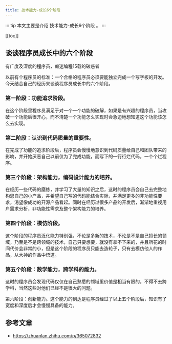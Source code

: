 ```yaml
---
title: 技术能力-成长6个阶段
---
```


::: tip
本文主要是介绍 技术能力-成长6个阶段 。
:::

[[toc]]

## 谈谈程序员成长中的六个阶段

有广度及深度的程序员，痴迷编程15载的破惑者

以前有个程序员的标准：一个合格的程序员必须要能独立完成一个写字板的开发。今天结合自己的经历来谈谈程序员成长中的六个阶段。

### 第一阶段：功能追求阶段。
在这个阶段里程序员满足于对一个一个功能的破解，如果是有兴趣的程序员，当攻破一个功能后很开心，而不清楚一个功能怎么实现时会急迫地想知道这个功能该怎么去实现。

### 第二阶段：认识到代码质量的重要性。
在完成了功能的追求阶段后，程序员会慢慢地意识到代码质量给自己和团队带来的影响，并开始厌恶自己以前仅为了完成功能，而写下的一行行烂代码，一个个烂程序。

### 第三个阶段：架构能力，编码设计能力的培养。
在经历一些代码的磨练，并学习了大量的知识之后，这时的程序员会自己去完整地构思自己的小产品，并希望自己写的代码能结合实际，并满足更多的非功能性要求，渴望像成功的开源产品看起。同时在经历过很多产品的开发后，渐渐地重视用户需求分析，非功能性需求及整个架构能力的培养。

### 第四个阶段：模仿阶段。
这个阶段的程序员泛化能力特别强，不论是多新的技术，不论是不是自己擅长的领域，乃至是不是跨领域的技术，自己只要想要，就没有拿不下来的，并且所花的时间代价会非常的小，但是这个阶段的程序员只能去造轮子，只有去模仿他人的作品，从大神的作品中悟道。

### 第五个阶段：数学能力，跨学科的能力。
这时的程序员会发现代码仅仅在自己熟悉的领域里价值是相当有限的，不得不去跨学科，当然这些对他们已经不是很大的问题。

第六阶段：创新能力。这个能力的到达是程序员经过了以上五个阶段后，知识有了宽度和深度后才会慢慢具备的能力。

## 参考文章
* https://zhuanlan.zhihu.com/p/365072832